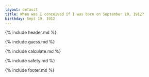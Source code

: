```yaml
---
layout: default
title: When was I conceived if I was born on September 19, 1912?
birthday: Sept 19, 1912
---
```


{% include header.md %}

{% include guess.md %}

{% include calculate.md %}

{% include safety.md %}

{% include footer.md %}



